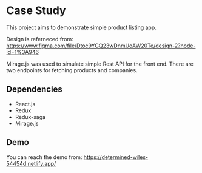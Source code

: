 # Case Study

This project aims to demonstrate simple product listing app.

Design is referneced from:
https://www.figma.com/file/Dtoc9YGQ23wDnmUoAW20Te/design-2?node-id=1%3A946

Mirage.js was used to simulate simple Rest API for the front end. There are two endpoints for fetching products and companies.

## Dependencies

- React.js
- Redux
- Redux-saga
- Mirage.js

## Demo

You can reach the demo from:
https://determined-wiles-54454d.netlify.app/
